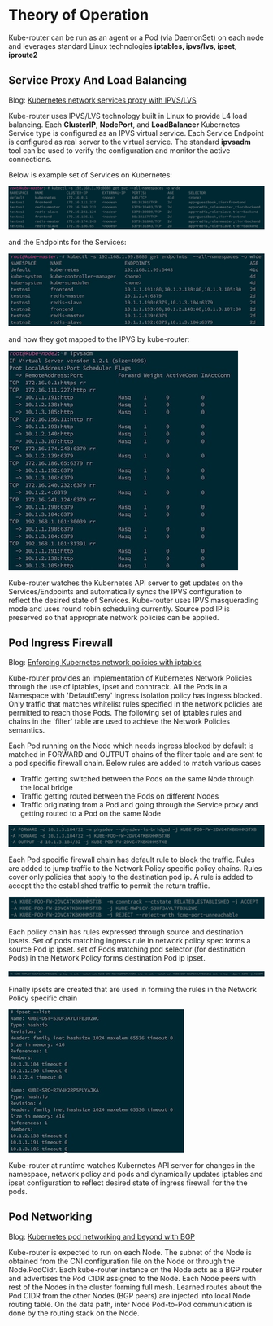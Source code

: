 
# Theory of Operation

Kube-router can be run as an agent or a Pod (via DaemonSet) on each node and
leverages standard Linux technologies **iptables, ipvs/lvs, ipset, iproute2**

## Service Proxy And Load Balancing

Blog: [Kubernetes network services proxy with IPVS/LVS](https://nholuongut.github.io/post/2017-05-10-kube-network-service-proxy/)

Kube-router uses IPVS/LVS technology built in Linux to provide L4 load
balancing. Each **ClusterIP**, **NodePort**, and **LoadBalancer** Kubernetes
Service type is configured as an IPVS virtual service. Each Service Endpoint is
configured as real server to the virtual service.  The standard **ipvsadm** tool
can be used to verify the configuration and monitor the active connections.

Below is example set of Services on Kubernetes:

![Kube services](./img/svc.jpg)

and the Endpoints for the Services:

![Kube services](./img/ep.jpg)

and how they got mapped to the IPVS by kube-router:

![IPVS configuration](./img/ipvs1.jpg)

Kube-router watches the Kubernetes API server to get updates on the
Services/Endpoints and automatically syncs the IPVS configuration to reflect the
desired state of Services. Kube-router uses IPVS masquerading mode and uses
round robin scheduling currently. Source pod IP is preserved so that appropriate
network policies can be applied.

## Pod Ingress Firewall

Blog: [Enforcing Kubernetes network policies with iptables](https://nholuongut.github.io/post/2017-05-1-kube-network-policies/)

Kube-router provides an implementation of Kubernetes Network Policies through
the use of iptables, ipset and conntrack.  All the Pods in a Namespace with
'DefaultDeny' ingress isolation policy has ingress blocked. Only traffic that
matches whitelist rules specified in the network policies are permitted to reach
those Pods. The following set of iptables rules and chains in the 'filter' table
are used to achieve the Network Policies semantics.

Each Pod running on the Node which needs ingress blocked by default is matched
in FORWARD and OUTPUT chains of the fliter table and are sent to a pod specific
firewall chain. Below rules are added to match various cases

- Traffic getting switched between the Pods on the same Node through the local
  bridge
- Traffic getting routed between the Pods on different Nodes
- Traffic originating from a Pod and going through the Service proxy and getting
  routed to a Pod on the same Node

![FORWARD/OUTPUT chain](./img/forward.png)

Each Pod specific firewall chain has default rule to block the traffic. Rules
are added to jump traffic to the Network Policy specific policy chains. Rules
cover only policies that apply to the destination pod ip. A rule is added to
accept the the established traffic to permit the return traffic.

![Pod firewall chain](./img/podfw.png)

Each policy chain has rules expressed through source and destination ipsets. Set
of pods matching ingress rule in network policy spec forms a source Pod ip
ipset. set of Pods matching pod selector (for destination Pods) in the Network
Policy forms destination Pod ip ipset.

![Policy chain](./img/policyfw.png)

Finally ipsets are created that are used in forming the rules in the Network
Policy specific chain

![ipset](./img/ipset.jpg)

Kube-router at runtime watches Kubernetes API server for changes in the
namespace, network policy and pods and dynamically updates iptables and ipset
configuration to reflect desired state of ingress firewall for the the pods.

## Pod Networking

Blog: [Kubernetes pod networking and beyond with BGP](https://nholuongut.github.io/post/2017-05-22-kube-pod-networking)

Kube-router is expected to run on each Node. The subnet of the Node is obtained
from the CNI configuration file on the Node or through the Node.PodCidr. Each
kube-router instance on the Node acts as a BGP router and advertises the Pod
CIDR assigned to the Node. Each Node peers with rest of the Nodes in the cluster
forming full mesh. Learned routes about the Pod CIDR from the other Nodes (BGP
peers) are injected into local Node routing table. On the data path, inter Node
Pod-to-Pod communication is done by the routing stack on the Node.
